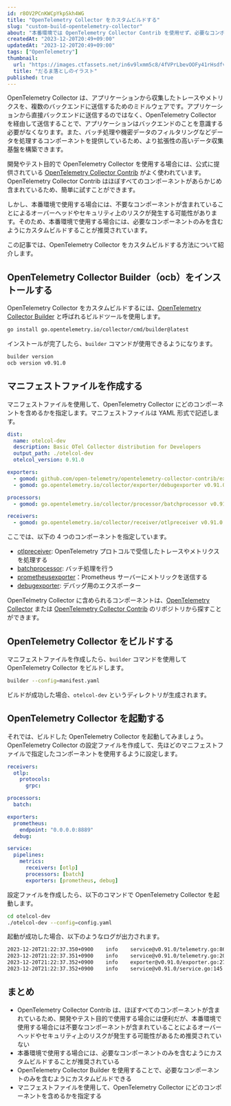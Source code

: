 ```yaml
---
id: r8OV2PCnKWCpYkpSkh4WG
title: "OpenTelemetry Collector をカスタムビルドする"
slug: "custom-build-opentelemetry-collector"
about: "本番環境では OpenTelemetry Collector Contrib を使用せず、必要なコンポーネントのみを含むようにカスタムビルドすることが推奨されています。この記事では、OpenTelemetry Collector をカスタムビルドする方法について紹介します。"
createdAt: "2023-12-20T20:49+09:00"
updatedAt: "2023-12-20T20:49+09:00"
tags: ["OpenTelemetry"]
thumbnail:
  url: "https://images.ctfassets.net/in6v9lxmm5c8/4fVPrLbevOOFy41rHsdfvP/d568759fa60dd7713c9eef2327705b34/daruma-otoshi_12261.png"
  title: "だるま落としのイラスト"
published: true
---
```


OpenTelemetry Collector は、アプリケーションから収集したトレースやメトリクスを、複数のバックエンドに送信するためのミドルウェアです。アプリケーションから直接バックエンドに送信するのではなく、OpenTelemetry Collector を経由して送信することで、アプリケーションはバックエンドのことを意識する必要がなくなります。また、バッチ処理や機密データのフィルタリングなどデータを処理するコンポーネントを提供しているため、より拡張性の高いデータ収集基盤を構築できます。

開発やテスト目的で OpenTelemetry Collector を使用する場合には、公式に提供されている [OpenTelemetry Collector Contrib](https://github.com/open-telemetry/opentelemetry-collector-contrib) がよく使われています。OpenTelemetry Collector Contrib はほぼすべてのコンポーネントがあらかじめ含まれているため、簡単に試すことができます。

しかし、本番環境で使用する場合には、不要なコンポーネントが含まれていることによるオーバーヘッドやセキュリティ上のリスクが発生する可能性があります。そのため、本番環境で使用する場合には、必要なコンポーネントのみを含むようにカスタムビルドすることが推奨されています。

この記事では、OpenTelemetry Collector をカスタムビルドする方法について紹介します。

## OpenTelemetry Collector Builder（ocb）をインストールする

OpenTelemetry Collector をカスタムビルドするには、[OpenTelemetry Collector Builder](https://pkg.go.dev/go.opentelemetry.io/collector/cmd/builder#section-readme) と呼ばれるビルドツールを使用します。

```sh
go install go.opentelemetry.io/collector/cmd/builder@latest
```

インストールが完了したら、`builder` コマンドが使用できるようになります。

```sh
builder version
ocb version v0.91.0
```

## マニフェストファイルを作成する

マニフェストファイルを使用して、OpenTelemetry Collector にどのコンポーネントを含めるかを指定します。マニフェストファイルは YAML 形式で記述します。

```yaml:manifest.yaml
dist:
  name: otelcol-dev
  description: Basic OTel Collector distribution for Developers
  output_path: ./otelcol-dev
  otelcol_version: 0.91.0

exporters:
  - gomod: github.com/open-telemetry/opentelemetry-collector-contrib/exporter/prometheusexporter v0.91.0
  - gomod: go.opentelemetry.io/collector/exporter/debugexporter v0.91.0

processors:
  - gomod: go.opentelemetry.io/collector/processor/batchprocessor v0.91.0

receivers:
  - gomod: go.opentelemetry.io/collector/receiver/otlpreceiver v0.91.0
```

ここでは、以下の 4 つのコンポーネントを指定しています。

- [otlpreceiver](https://github.com/open-telemetry/opentelemetry-collector/tree/main/receiver/otlpreceiver): OpenTelemetry プロトコルで受信したトレースやメトリクスを処理する
- [batchprocessor](https://github.com/open-telemetry/opentelemetry-collector/tree/main/processor/batchprocessor): バッチ処理を行う
- [prometheusexporter](https://github.com/open-telemetry/opentelemetry-collector-contrib/tree/main/exporter/prometheusexporter)：Prometheus サーバーにメトリックを送信する
- [debugexporter](https://github.com/open-telemetry/opentelemetry-collector/tree/main/exporter/debugexporter): デバッグ用のエクスポーター

OpenTelmetry Collector に含められるコンポーネントは、[OpenTelemetry Collector](https://github.com/open-telemetry/opentelemetry-collector) または [OpenTelemetry Collector Contrib](https://github.com/open-telemetry/opentelemetry-collector-contrib) のリポジトリから探すことができます。

## OpenTelemetry Collector をビルドする

マニフェストファイルを作成したら、`builder` コマンドを使用して OpenTelemetry Collector をビルドします。

```sh
builder --config=manifest.yaml
```

ビルドが成功した場合、`otelcol-dev` というディレクトリが生成されます。

## OpenTelemetry Collector を起動する

それでは、ビルドした OpenTelemetry Collector を起動してみましょう。OpenTelemetry Collector の設定ファイルを作成して、先ほどのマニフェストファイルで指定したコンポーネントを使用するように設定します。

```yaml:otelcol-dev/config.yaml
receivers:
  otlp:
    protocols:
      grpc:

processors:
  batch:

exporters:
  prometheus:
    endpoint: "0.0.0.0:8889"
  debug:

service:
  pipelines:
    metrics:
      receivers: [otlp]
      processors: [batch]
      exporters: [prometheus, debug]
```

設定ファイルを作成したら、以下のコマンドで OpenTelemetry Collector を起動します。

```sh
cd otelcol-dev
./otelcol-dev --config=config.yaml
```

起動が成功した場合、以下のようなログが出力されます。

```sh
2023-12-20T21:22:37.350+0900    info    service@v0.91.0/telemetry.go:86 Setting up own telemetry...
2023-12-20T21:22:37.351+0900    info    service@v0.91.0/telemetry.go:203        Serving Prometheus metrics      {"address": ":8888", "level": "Basic"}
2023-12-20T21:22:37.352+0900    info    exporter@v0.91.0/exporter.go:275        Development component. May change in the future.       {"kind": "exporter", "data_type": "metrics", "name": "debug"}
2023-12-20T21:22:37.352+0900    info    service@v0.91.0/service.go:145  Starting otelcol-dev... {"Version": "1.0.0", "NumCPU": 8}
```

## まとめ

- OpenTelemetry Collector Contrib は、ほぼすべてのコンポーネントが含まれているため、開発やテスト目的で使用する場合には便利だが、本番環境で使用する場合には不要なコンポーネントが含まれていることによるオーバーヘッドやセキュリティ上のリスクが発生する可能性があるため推奨されていない
- 本番環境で使用する場合には、必要なコンポーネントのみを含むようにカスタムビルドすることが推奨されている
- OpenTelemetry Collector Builder を使用することで、必要なコンポーネントのみを含むようにカスタムビルドできる
- マニフェストファイルを使用して、OpenTelemetry Collector にどのコンポーネントを含めるかを指定する
